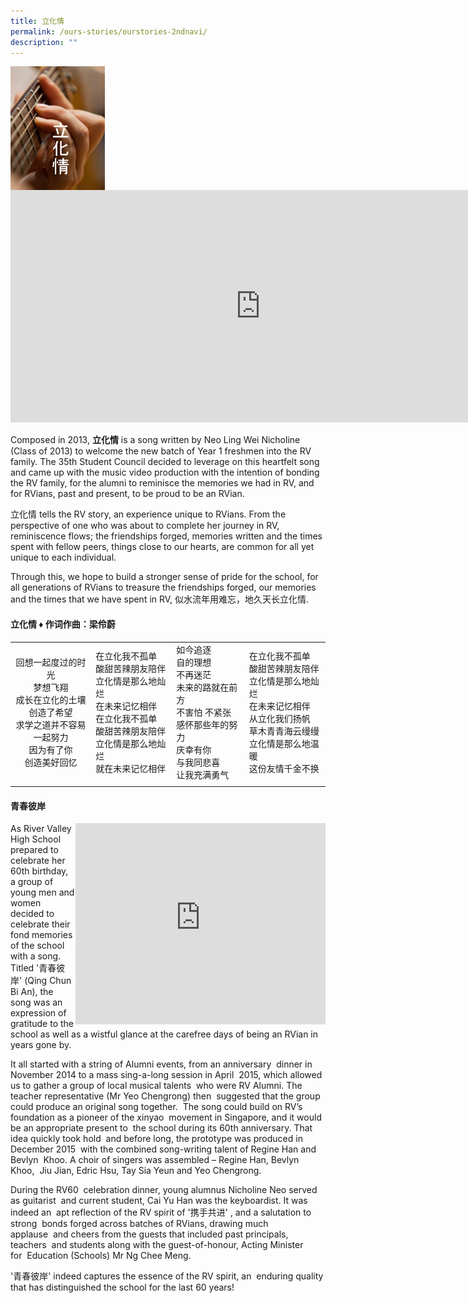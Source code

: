 ```yaml
---
title: 立化情
permalink: /ours-stories/ourstories-2ndnavi/
description: ""
---
```

<img src="/images/aboutlihuaqing.png" style="width:30%" align=left><br>

<iframe width="800" height="372" src="https://www.youtube.com/embed/NEUpPG6rIcc" title="立化情MV" frameborder="0" allow="accelerometer; autoplay; clipboard-write; encrypted-media; gyroscope; picture-in-picture; web-share" allowfullscreen></iframe>

Composed in 2013, **立化情** is a song written by Neo Ling Wei Nicholine (Class of 2013) to welcome the new batch of Year 1 freshmen into the RV family. The 35th Student Council decided to leverage on this heartfelt song and came up with the music video production with the intention of bonding the RV family, for the alumni to reminisce the memories we had in RV, and for RVians, past and present, to be proud to be an RVian. 

立化情 tells the RV story, an experience unique to RVians. From the perspective of one who was about to complete her journey in RV, reminiscence flows; the friendships forged, memories written and the times spent with fellow peers, things close to our hearts, are common for all yet unique to each individual.

Through this, we hope to build a stronger sense of pride for the school, for all generations of RVians to treasure the friendships forged, our memories and the times that we have spent in RV, 似水流年用难忘，地久天长立化情.

#### 立化情 ♦ 作词作曲：梁伶蔚

|   |   |   |   |
|:-:|---|---|---|
| 回想一起度过的时光<br>梦想飞翔<br>成长在立化的土壤<br>创造了希望<br>求学之道并不容易<br>一起努力<br>因为有了你<br>创造美好回忆  | 在立化我不孤单<br>酸甜苦辣朋友陪伴<br>立化情是那么地灿烂<br>在未来记忆相伴<br>在立化我不孤单<br>酸甜苦辣朋友陪伴<br>立化情是那么地灿烂<br>就在未来记忆相伴  | 如今追逐<br>自的理想<br>不再迷茫<br>未来的路就在前方<br>不害怕 不紧张<br>感怀那些年的努力<br>庆幸有你<br>与我同悲喜<br>让我充满勇气  | 在立化我不孤单<br>酸甜苦辣朋友陪伴<br>立化情是那么地灿烂<br>在未来记忆相伴<br>从立化我们扬帆<br>草木青青海云缦缦<br>立化情是那么地温暖<br>这份友情千金不换  |
|   |   |   |   |

#### 青春彼岸

<iframe width="400" height="322" align = "right" src="https://www.youtube.com/embed/nBfKuorDfD0" title="RVHS 立化中学《青春彼岸》- 校园歌/毕业歌/友情歌/那些年" frameborder="0" allow="accelerometer; autoplay; clipboard-write; encrypted-media; gyroscope; picture-in-picture; web-share" allowfullscreen></iframe>

As River Valley High School prepared to celebrate her 60th birthday, a group of young men and women decided to celebrate their fond memories of the school with a song. Titled '青春彼岸' (Qing Chun Bi An), the song was an expression of gratitude to the school as well as a wistful glance at the carefree days of being an RVian in years gone by.

It all started with a string of Alumni events, from an anniversary  dinner in November 2014 to a mass sing-a-long session in April  2015, which allowed us to gather a group of local musical talents  who were RV Alumni. The teacher representative (Mr Yeo Chengrong) then  suggested that the group could produce an original song together.  The song could build on RV’s foundation as a pioneer of the xinyao  movement in Singapore, and it would be an appropriate present to  the school during its 60th anniversary. That idea quickly took hold  and before long, the prototype was produced in December 2015  with the combined song-writing talent of Regine Han and Bevlyn  Khoo. A choir of singers was assembled – Regine Han, Bevlyn Khoo,  Jiu Jian, Edric Hsu, Tay Sia Yeun and Yeo Chengrong.

During the RV60  celebration dinner, young alumnus Nicholine Neo served as guitarist  and current student, Cai Yu Han was the keyboardist. It was indeed an  apt reflection of the RV spirit of '携手共进' , and a salutation to strong  bonds forged across batches of RVians, drawing much applause  and cheers from the guests that included past principals, teachers  and students along with the guest-of-honour, Acting Minister for  Education (Schools) Mr Ng Chee Meng. 

'青春彼岸' indeed captures the essence of the RV spirit, an  enduring quality that has distinguished the school for the last 60 years!